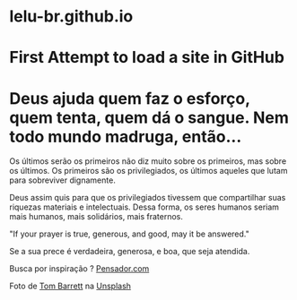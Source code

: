 # lelu-br.github.io
# First Attempt to load a site in GitHub
<!DOCTYPE html>
<html lang="en">

<head>
    <link rel="preconnect" href="https://fonts.googleapis.com">
    <link rel="preconnect" href="https://fonts.gstatic.com" crossorigin>
    <link
        href="https://fonts.googleapis.com/css2?family=Ysabeau+Infant:ital,wght@0,1;0,100;0,200;0,300;0,400;0,500;0,600;0,700;0,800;0,900;0,1000;1,1;1,100;1,200;1,300;1,400;1,500;1,600;1,700;1,800;1,900;1,1000&display=swap"
        rel="stylesheet">
    <link url="https://fonts.googleapis.com/css2?family=Roboto:wght@300;400;500;700&display=swap" rel="stylesheet" />
    <meta charset="UTF-8" />
    <meta name="viewport" content="width=device-width, initial-scale=1.0 />
    <meta http-equiv=" X-UA-Compatible" content="IE=edge" />
    <meta name="description" content="Mensagens de Bondade" />
    <link rel="stylesheet" href="./resources/css/style.css" />
    <script src="https://unpkg.com/@phosphor-icons/web"></script>
    <title>Mensagens de Bondade</title>
</head>

<body>
    <div class="container">
        <h1>Deus ajuda quem faz o esforço, quem tenta, quem dá o sangue. Nem todo mundo madruga, então...</h1>
        <div class="topps">
            <p>Os últimos serão os primeiros não diz muito sobre os primeiros, mas sobre os últimos.
                Os primeiros são os privilegiados, os últimos aqueles que lutam para sobreviver dignamente.</p>
            <p>
                Deus assim quis para que os privilegiados tivessem que compartilhar suas riquezas materiais e
                intelectuais.
                Dessa forma, os seres humanos seriam mais humanos, mais solidários, mais fraternos.</p>
        </div>
        <div class="fraseimg">
            <p>"If your prayer is true, generous, and good, may it be answered."</p>
            <p>Se a sua prece é verdadeira, generosa, e boa, que seja atendida.</p>
        </div>
    </div>
</body>
<footer>
    <div class="footerbox">
        <p>Busca por inspiração ? <a href="https://www.pensador.com/" target="_blank">Pensador.com</p>
        <i class="ph ph-hands-praying" id="pray"></i></a>        
    </div>
    <div class="footerbox">
        <p>Foto de <a
                href="https://unsplash.com/@wistomsin?utm_source=unsplash&utm_medium=referral&utm_content=creditCopyText" target="_blank">Tom
                Barrett</a> na <a
                href="https://unsplash.com/pt-br/fotografias/hgGplX3PFBg?utm_source=unsplash&utm_medium=referral&utm_content=creditCopyText" target="_blank">Unsplash</a>
        </p>
    </div>
</footer>

</html>
